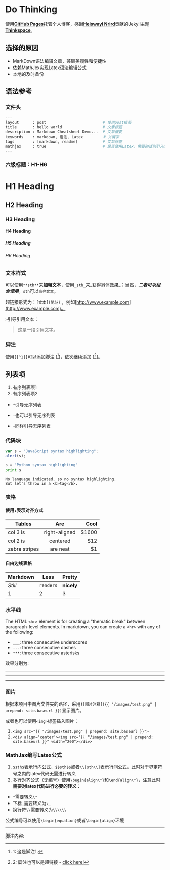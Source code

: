 # Do Thinking

使用[**GitHub Pages**](https://pages.github.com/)托管个人博客，感谢[**Heiswayi Nrird**](http://heiswayi.github.io/)贡献的Jekyll主题[**Thinkspace**](https://github.com/heiswayi/thinkspace)。

## 选择的原因

* MarkDown语法编辑文章，兼顾美观性和便捷性
* 依赖MathJex实现Latex语法编辑公式
* 本地的及时备份

## 语法参考

### 文件头
```python
---
layout      : post                         # 使用post模板
title       : hello world                  # 文章标题
description : Markdown Cheatsheet Demo...  # 文章概要
keywords    : markdown, 语法, Latex         # 关键字
tags        : [markdown, readme]           # 文章标签
mathjax     : true                         # 是否使用Latex，需要的话则引入mathjex引擎
---
```

<div class="divider"></div>

### 六级标题：H1-H6

# H1 Heading

## H2 Heading

### H3 Heading

#### H4 Heading

##### H5 Heading

###### H6 Heading

<div class="divider"></div>

### 文本样式 

可以使用`**sth**`来**加粗文本**，使用`_sth_`来_获得斜体效果_；当然，**_二者可以组合使用_**。`sth`可以`高亮文本`。

超链接形式为：`[文本](地址)` ，例如[http://www.example.com](http://www.example.com)。

`>`引导引用文本：
> 这是一段引用文字。

<div class="divider"></div>

### 脚注

使用`[[^1]]`可以添加脚注 [[^1]]，依次继续添加 [[^2]]。

<div class="divider"></div>

## 列表项

1. 有序列表项1
2. 有序列表项2

* `*`引导无序列表
- `-`也可以引导无序列表
+ `+`同样引导无序列表

<div class="divider"></div>

### 代码块

```javascript
var s = "JavaScript syntax highlighting";
alert(s);
```

```python
s = "Python syntax highlighting"
print s
```

```
No language indicated, so no syntax highlighting.
But let's throw in a <b>tag</b>.
```

<div class="divider"></div>

### 表格

#### 使用`:`表示对齐方式

| Tables        | Are           | Cool  |
| ------------- |:-------------:| -----:|
| col 3 is      | right-aligned | $1600 |
| col 2 is      | centered      | $12   |
| zebra stripes | are neat      | $1    |

#### 自由边线表格

Markdown | Less | Pretty
--- | --- | ---
*Still* | `renders` | **nicely**
1 | 2 | 3

<div class="divider"></div>

### 水平线

The HTML `<hr>` element is for creating a "thematic break" between paragraph-level elements. In markdown, you can create a `<hr>` with any of the following:

* `___`: three consecutive underscores
* `---`: three consecutive dashes
* `***`: three consecutive asterisks

效果分别为:

___

---

***

<div class="divider"></div>

### 图片

根据本项目中图片文件夹的路径，采用`![图片注释]({{ "/images/test.png" | prepend: site.baseurl }})`显示图片。

或者也可以使用`<img>`标签插入图片：

1. `<img src="{{ "/images/test.png" | prepend: site.baseurl }}">`
2. `<div align='center'><img src="{{ "/images/test.png" | prepend: site.baseurl }}" width="200"></div>`

<div class="divider"></div>

### MathJax编写Latex公式

1. `$sth$`表示行内公式，`$$sth$$`或者`\\[sth\\]`表示行间公式，此时对于界定符号之内的latex代码无需进行转义
2. 多行对齐公式（无编号）使用`\begin{align\*}`和`\end{align\*}`，注意此时**需要对latex代码进行必要的转义**：

* `*`需要转义`\*`
* 下标`_`需要转义为`\_`
* 换行符`\\`需要转义为`\\\\\\`

公式编号可以使用`\begin{equation}`或者`\begin{align}`环境

---
脚注内容:

[^1]: 1: 这是脚注1.

[^2]: 2: 脚注也可以是超链接 - [click here!](#)

